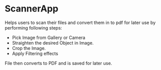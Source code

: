 # ScannerApp

Helps users to scan their files and convert them in to pdf for later use by performing following steps:
- Pick Image from Gallery or Camera
- Straighten the desired Object in Image.
- Crop the Image.
- Apply Filtering effects

File then converts to PDF and is saved for later use.
